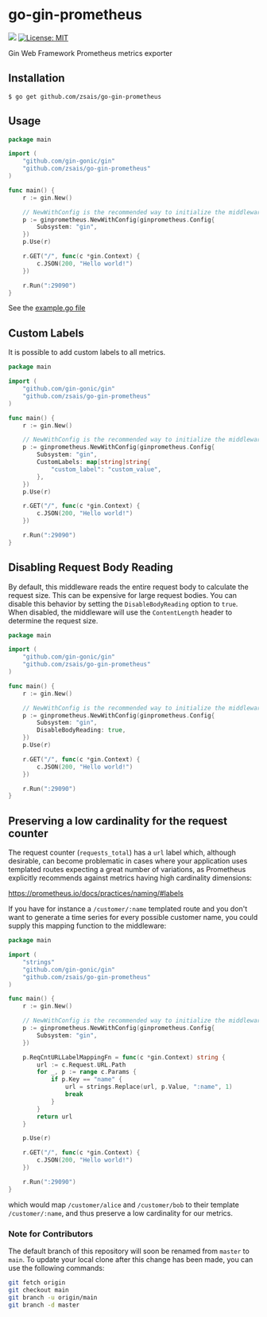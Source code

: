 # go-gin-prometheus
[![](https://godoc.org/github.com/zsais/go-gin-prometheus?status.svg)](https://godoc.org/github.com/zsais/go-gin-prometheus) [![License: MIT](https://img.shields.io/badge/License-MIT-yellow.svg)](https://opensource.org/licenses/MIT)

Gin Web Framework Prometheus metrics exporter

## Installation

`$ go get github.com/zsais/go-gin-prometheus`

## Usage

```go
package main

import (
	"github.com/gin-gonic/gin"
	"github.com/zsais/go-gin-prometheus"
)

func main() {
	r := gin.New()

	// NewWithConfig is the recommended way to initialize the middleware
	p := ginprometheus.NewWithConfig(ginprometheus.Config{
		Subsystem: "gin",
	})
	p.Use(r)

	r.GET("/", func(c *gin.Context) {
		c.JSON(200, "Hello world!")
	})

	r.Run(":29090")
}
```

See the [example.go file](https://github.com/zsais/go-gin-prometheus/blob/master/example/example.go)

## Custom Labels

It is possible to add custom labels to all metrics.

```go
package main

import (
    "github.com/gin-gonic/gin"
    "github.com/zsais/go-gin-prometheus"
)

func main() {
    r := gin.New()

    // NewWithConfig is the recommended way to initialize the middleware
    p := ginprometheus.NewWithConfig(ginprometheus.Config{
        Subsystem: "gin",
        CustomLabels: map[string]string{
            "custom_label": "custom_value",
        },
    })
    p.Use(r)

    r.GET("/", func(c *gin.Context) {
        c.JSON(200, "Hello world!")
    })

    r.Run(":29090")
}
```

## Disabling Request Body Reading

By default, this middleware reads the entire request body to calculate the request size. This can be expensive for large request bodies. You can disable this behavior by setting the `DisableBodyReading` option to `true`. When disabled, the middleware will use the `ContentLength` header to determine the request size.

```go
package main

import (
    "github.com/gin-gonic/gin"
    "github.com/zsais/go-gin-prometheus"
)

func main() {
    r := gin.New()

    // NewWithConfig is the recommended way to initialize the middleware
    p := ginprometheus.NewWithConfig(ginprometheus.Config{
        Subsystem: "gin",
        DisableBodyReading: true,
    })
    p.Use(r)

    r.GET("/", func(c *gin.Context) {
        c.JSON(200, "Hello world!")
    })

    r.Run(":29090")
}
```

## Preserving a low cardinality for the request counter

The request counter (`requests_total`) has a `url` label which,
although desirable, can become problematic in cases where your
application uses templated routes expecting a great number of
variations, as Prometheus explicitly recommends against metrics having
high cardinality dimensions:

https://prometheus.io/docs/practices/naming/#labels

If you have for instance a `/customer/:name` templated route and you
don't want to generate a time series for every possible customer name,
you could supply this mapping function to the middleware:

```go
package main

import (
	"strings"
	"github.com/gin-gonic/gin"
	"github.com/zsais/go-gin-prometheus"
)

func main() {
	r := gin.New()

	// NewWithConfig is the recommended way to initialize the middleware
	p := ginprometheus.NewWithConfig(ginprometheus.Config{
		Subsystem: "gin",
	})

	p.ReqCntURLLabelMappingFn = func(c *gin.Context) string {
		url := c.Request.URL.Path
		for _, p := range c.Params {
			if p.Key == "name" {
				url = strings.Replace(url, p.Value, ":name", 1)
				break
			}
		}
		return url
	}

	p.Use(r)

	r.GET("/", func(c *gin.Context) {
		c.JSON(200, "Hello world!")
	})

	r.Run(":29090")
}
```

which would map `/customer/alice` and `/customer/bob` to their
template `/customer/:name`, and thus preserve a low cardinality for
our metrics.

### Note for Contributors

The default branch of this repository will soon be renamed from `master` to `main`. To update your local clone after this change has been made, you can use the following commands:

```bash
git fetch origin
git checkout main
git branch -u origin/main
git branch -d master
```
